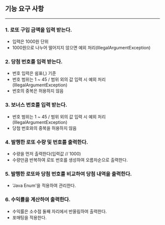 ## 기능 요구 사항

---
### 1. 로또 구입 금액을 입력 받는다.
   - 입력은 1000원 단위
   - 1000원으로 나누어 떨어지지 않으면 예외 처리(IllegalArgumentException)
### 2. 당첨 번호를 입력 받는다.
   - 번호 입력은 쉼표(,) 기준
   - 번호 범위는 1 ~ 45 / 범위 외의 값 입력 시 예외 처리(IllegalArgumentException)
   - 번호의 중복은 허용하지 않음
### 3. 보너스 번호를 입력 받는다.
   - 번호 범위는 1 ~ 45 / 범위 외의 값 입력 시 예외 처리(IllegalArgumentException)
   - 당첨 번호와의 중복을 허용하지 않음
### 4. 발행한 로또 수량 및 번호를 출력한다.
   - 수량을 먼저 출력한다(입력값 // 1000)
   - 수량만큼 반복하여 로또 번호를 생성하여 오름차순으로 출력한다.
### 5. 발행한 로또와 당첨 번호를 비교하여 당첨 내역을 출력한다.
   - 'Java Enum'을 적용하여 관리한다.
### 6. 수익률을 계산하여 출력한다.
   - 수익률은 소수점 둘째 자리에서 반올림하여 출력한다.
   - 포매팅을 적용한다.